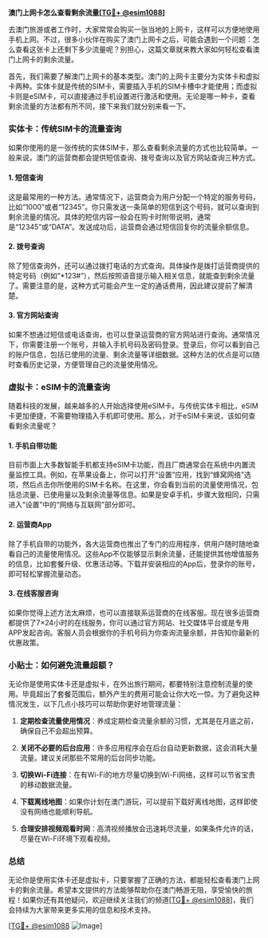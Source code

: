 **澳门上网卡怎么查看剩余流量[[TG💪+ @esim1088](https://t.me/s/esim1088)]**

去澳门旅游或者工作时，大家常常会购买一张当地的上网卡，这样可以方便地使用手机上网。不过，很多小伙伴在购买了澳门上网卡之后，可能会遇到一个问题：怎么查看这张卡上还剩下多少流量呢？别担心，这篇文章就来教大家如何轻松查看澳门上网卡的剩余流量。

首先，我们需要了解澳门上网卡的基本类型。澳门的上网卡主要分为实体卡和虚拟卡两种。实体卡就是传统的SIM卡，需要插入手机的SIM卡槽中才能使用；而虚拟卡则是eSIM卡，可以直接通过手机设置进行激活和使用。无论是哪一种卡，查看剩余流量的方法都有所不同，接下来我们就分别来看一下。

### 实体卡：传统SIM卡的流量查询

如果你使用的是一张传统的实体SIM卡，那么查看剩余流量的方式也比较简单。一般来说，澳门的运营商都会提供短信查询、拨号查询以及官方网站查询三种方式。

#### 1. 短信查询
这是最常用的一种方法。通常情况下，运营商会为用户分配一个特定的服务号码，比如“1000”或者“12345”。你只需发送一条简单的短信到这个号码，就可以查询到剩余流量的情况。具体的短信内容一般会在购卡时附带说明，通常是“12345”或“DATA”。发送成功后，运营商会通过短信回复你的流量余额信息。

#### 2. 拨号查询
除了短信查询外，还可以通过拨打电话的方式查询。具体操作是拨打运营商提供的特定号码（例如“*123#”），然后按照语音提示输入相关信息，就能查到剩余流量了。需要注意的是，这种方式可能会产生一定的通话费用，因此建议提前了解清楚。

#### 3. 官方网站查询
如果不想通过短信或电话查询，也可以登录运营商的官方网站进行查询。通常情况下，你需要注册一个账号，并输入手机号码及密码登录。登录后，你可以看到自己的账户信息，包括已使用的流量、剩余流量等详细数据。这种方法的优点是可以随时查看历史记录，方便管理自己的流量使用情况。

### 虚拟卡：eSIM卡的流量查询

随着科技的发展，越来越多的人开始选择使用eSIM卡。与传统实体卡相比，eSIM卡更加便捷，不需要物理插入手机即可使用。那么，对于eSIM卡来说，该如何查看剩余流量呢？

#### 1. 手机自带功能
目前市面上大多数智能手机都支持eSIM卡功能，而且厂商通常会在系统中内置流量监控工具。例如，在苹果设备上，你可以打开“设置”应用，找到“蜂窝网络”选项，然后点击你所使用的SIM卡名称。在这里，你会看到当前的流量使用情况，包括总流量、已使用量以及剩余流量等信息。如果是安卓手机，步骤大致相同，只需进入“设置”中的“网络与互联网”部分即可。

#### 2. 运营商App
除了手机自带的功能外，各大运营商也推出了专门的应用程序，供用户随时随地查看自己的流量使用情况。这些App不仅能够显示剩余流量，还能提供其他增值服务的信息，比如套餐升级、优惠活动等。下载并安装相应的App后，登录你的账号，即可轻松掌握流量动态。

#### 3. 在线客服咨询
如果你觉得上述方法太麻烦，也可以直接联系运营商的在线客服。现在很多运营商都提供了7×24小时的在线服务，你可以通过官方网站、社交媒体平台或是专用APP发起咨询。客服人员会根据你的手机号码为你查询流量余额，并告知你最新的优惠政策。

### 小贴士：如何避免流量超额？

无论你是使用实体卡还是虚拟卡，在外出旅行期间，都要特别注意控制流量的使用。毕竟超出了套餐范围后，额外产生的费用可能会让你大吃一惊。为了避免这种情况发生，以下几点小技巧可以帮助你更好地管理流量：

1. **定期检查流量使用情况**：养成定期检查流量余额的习惯，尤其是在月底之前，确保自己不会超出预算。
   
2. **关闭不必要的后台应用**：许多应用程序会在后台自动更新数据，这会消耗大量流量。建议关闭那些不常用的后台同步功能。

3. **切换Wi-Fi连接**：在有Wi-Fi的地方尽量切换到Wi-Fi网络，这样可以节省宝贵的移动数据流量。

4. **下载离线地图**：如果你计划在澳门游玩，可以提前下载好离线地图，这样即使没有网络也能顺利导航。

5. **合理安排视频观看时间**：高清视频播放会迅速耗尽流量，如果条件允许的话，尽量在Wi-Fi环境下观看视频。

### 总结

无论你是使用实体卡还是虚拟卡，只要掌握了正确的方法，都能轻松查看澳门上网卡的剩余流量。希望本文提供的方法能够帮助你在澳门畅游无阻，享受愉快的旅程！如果你还有其他疑问，欢迎继续关注我们的频道[[TG💪+ @esim1088](https://t.me/s/esim1088)]，我们会持续为大家带来更多实用的信息和技术支持。

[[TG💪+ @esim1088](https://t.me/s/esim1088) ![Image](https://i.postimg.cc/4NQfJmqS/Snipaste-2025-05-13-00-14-12.png)]
